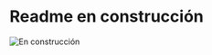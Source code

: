 # Readme en construcción

![En construcción](https://i.pinimg.com/originals/4c/aa/74/4caa74ad64a3a14f8db4d3e9dea667b1.gif)

